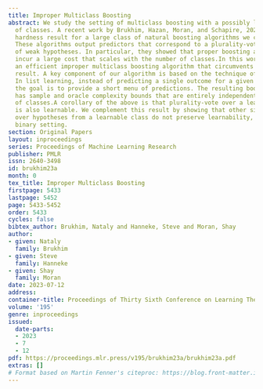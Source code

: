 ```yaml
---
title: Improper Multiclass Boosting
abstract: We study the setting of multiclass boosting with a possibly large number
  of classes. A recent work by Brukhim, Hazan, Moran, and Schapire, 2021, proved a
  hardness result for a large class of natural boosting algorithms we call proper.
  These algorithms output predictors that correspond to a plurality-vote aggregation
  of weak hypotheses. In particular, they showed that proper boosting algorithms must
  incur a large cost that scales with the number of classes.In this work we propose
  an efficient improper multiclass boosting algorithm that circumvents this hardness
  result. A key component of our algorithm is based on the technique of list learning.
  In list learning, instead of predicting a single outcome for a given unseen input,
  the goal is to provide a short menu of predictions. The resulting boosting algorithm
  has sample and oracle complexity bounds that are entirely independent of the number
  of classes.A corollary of the above is that plurality-vote over a learnable class
  is also learnable. We complement this result by showing that other simple aggregations
  over hypotheses from a learnable class do not preserve learnability, unlike in the
  binary setting.
section: Original Papers
layout: inproceedings
series: Proceedings of Machine Learning Research
publisher: PMLR
issn: 2640-3498
id: brukhim23a
month: 0
tex_title: Improper Multiclass Boosting
firstpage: 5433
lastpage: 5452
page: 5433-5452
order: 5433
cycles: false
bibtex_author: Brukhim, Nataly and Hanneke, Steve and Moran, Shay
author:
- given: Nataly
  family: Brukhim
- given: Steve
  family: Hanneke
- given: Shay
  family: Moran
date: 2023-07-12
address: 
container-title: Proceedings of Thirty Sixth Conference on Learning Theory
volume: '195'
genre: inproceedings
issued:
  date-parts:
  - 2023
  - 7
  - 12
pdf: https://proceedings.mlr.press/v195/brukhim23a/brukhim23a.pdf
extras: []
# Format based on Martin Fenner's citeproc: https://blog.front-matter.io/posts/citeproc-yaml-for-bibliographies/
---
```

